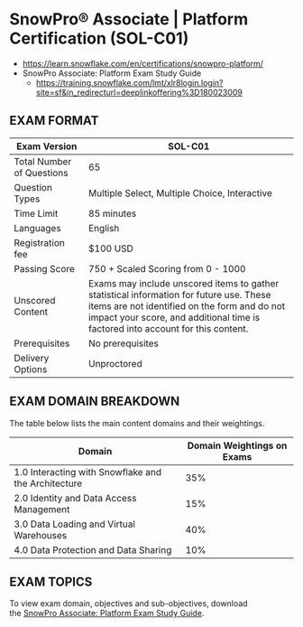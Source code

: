 # SnowPro® Associate |  Platform Certification (SOL-C01)

- https://learn.snowflake.com/en/certifications/snowpro-platform/
- SnowPro Associate: Platform Exam Study Guide
  - https://training.snowflake.com/lmt/xlr8login.login?site=sf&in_redirecturl=deeplinkoffering%3D180023009

## EXAM FORMAT

| Exam Version | SOL-C01 |
|--------------|---------|
| Total Number of Questions | 65 |
| Question Types | Multiple Select, Multiple Choice, Interactive |
| Time Limit | 85 minutes |
| Languages | English |
| Registration fee | $100 USD |
| Passing Score | 750 + Scaled Scoring from 0 - 1000 |
| Unscored Content | Exams may include unscored items to gather statistical information for future use. These items are not identified on the form and do not impact your score, and additional time is factored into account for this content. |
| Prerequisites | No prerequisites |
| Delivery Options | Unproctored |

## EXAM DOMAIN BREAKDOWN

The table below lists the main content domains and their weightings. 

| Domain | Domain Weightings on Exams |
| --- |  --- |
| 1.0 Interacting with Snowflake and the Architecture | 35% |
| 2.0 Identity and Data Access Management | 15% |
| 3.0 Data Loading and Virtual Warehouses | 40% |
| 4.0 Data Protection and Data Sharing | 10% |

## EXAM TOPICS

To view exam domain, objectives and sub-objectives, download the [SnowPro Associate: Platform Exam Study Guide](https://training.snowflake.com/lmt/xlr8login.login?site=sf&in_redirecturl=deeplinkoffering%3D180023009).
